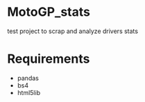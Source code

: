 # MotoGP_stats
test project to scrap and analyze drivers stats

# Requirements
- pandas
- bs4
- html5lib